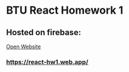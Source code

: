# BTU React Homework 1

## Hosted on firebase: 
[Open Website](https://react-hw1.web.app/)
### https://react-hw1.web.app/
